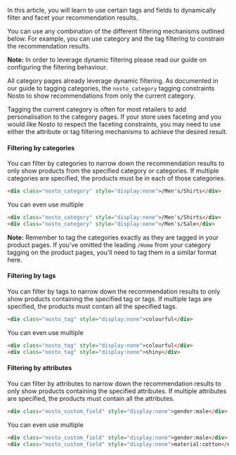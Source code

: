 In this article, you will learn to use certain tags and fields to dynamically filter and facet your recommendation results.

You can use any combination of the different filtering mechanisms outlined below. For example, you can use category and the tag filtering to constrain the recommendation results.

**Note:** In order to leverage dynamic filtering please read our guide on configuring the filtering behaviour.

All category pages already leverage dynamic filtering. As documented in our guide to tagging categories, the `nosto_category` tagging constraints Nosto to show recommendations from only the current category.

Tagging the current category is often for most retailers to add personalisation to the category pages. If your store uses faceting and you would like Nosto to respect the faceting constraints, you may need to use either the attribute or tag filtering mechanisms to achieve the desired result.

#### **Filtering by categories**

You can filter by categories to narrow down the recommendation results to only show products from the specified category or categories. If multiple categories are specified, the products must be in each of those categories.

```html
<div class="nosto_category" style="display:none">/Men's/Shirts</div>
```

You can even use multiple

```html
<div class="nosto_category" style="display:none">/Men's/Shirts</div>
<div class="nosto_category" style="display:none">/Men's/Sale</div>
```

**Note:** Remember to tag the categories exactly as they are tagged in your product pages. If you've omitted the leading `/Home` from your category tagging on the product pages, you'll need to tag them in a similar format here.

#### Filtering by tags

You can filter by tags to narrow down the recommendation results to only show products containing the specified tag or tags. If multiple tags are specified, the products must contain all the specified tags.

```html
<div class="nosto_tag" style="display:none">colourful</div>
```

You can even use multiple

```html
<div class="nosto_tag" style="display:none">colourful</div>
<div class="nosto_tag" style="display:none">shiny</div>
```

#### Filtering by attributes

You can filter by attributes to narrow down the recommendation results to only show products containing the specified attributes. If multiple attributes are specified, the products must contain all the attributes.

```html
<div class="nosto_custom_field" style="display:none">gender:male</div>
```

You can even use multiple

```html
<div class="nosto_custom_field" style="display:none">gender:male</div>
<div class="nosto_custom_field" style="display:none">material:cotton</div>
```